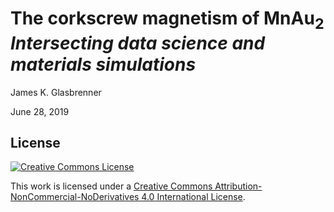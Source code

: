 # The corkscrew magnetism of MnAu<sub>2</sub><br>_Intersecting data science and materials simulations_

James K. Glasbrenner

June 28, 2019

## License

[![Creative Commons License](https://i.creativecommons.org/l/by-nc-nd/4.0/88x31.png)][cc-by-nc-nd-4]

This work is licensed under a [Creative Commons Attribution-NonCommercial-NoDerivatives 4.0 International License][cc-by-nc-nd-4].

[cc-by-nc-nd-4]: http://creativecommons.org/licenses/by-nc-nd/4.0/

